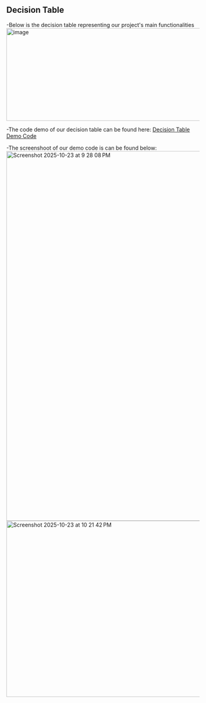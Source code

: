 ## Decision Table

-Below is the decision table representing our project's main functionalities 
<img width="637" height="242" alt="image" src="https://github.com/user-attachments/assets/5003c7eb-c77a-42bf-ab3a-e732d3c3b022" />

-The code demo of our decision table can be found here: [Decision Table Demo Code](https://github.com/kalyd0s/swe-3313-fall-2025-team-04/blob/main/requirements/decision-table-code-demo.py)

-The screenshoot of our demo code is can be found below:
<img width="954" height="965" alt="Screenshot 2025-10-23 at 9 28 08 PM" src="https://github.com/user-attachments/assets/e30f05bf-0451-45de-b0a2-2b04b7dd92b8" />
<img width="913" height="460" alt="Screenshot 2025-10-23 at 10 21 42 PM" src="https://github.com/user-attachments/assets/0339e4ab-3727-488e-9c25-fb490f52d24e" />
